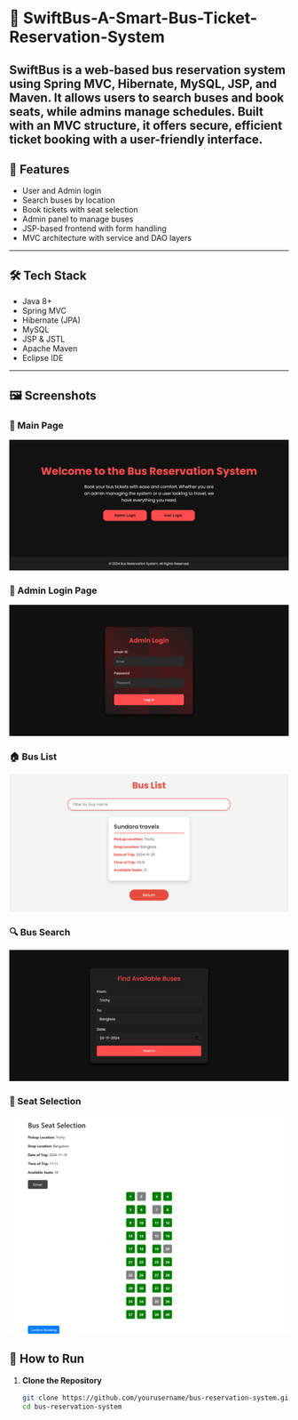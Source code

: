 # 🚌 SwiftBus-A-Smart-Bus-Ticket-Reservation-System

SwiftBus is a web-based bus reservation system using Spring MVC, Hibernate, MySQL, JSP, and Maven. It allows users to search buses and book seats, while admins manage schedules. Built with an MVC structure, it offers secure, efficient ticket booking with a user-friendly interface.
---

## 📌 Features
- User and Admin login
- Search buses by location
- Book tickets with seat selection
- Admin panel to manage buses
- JSP-based frontend with form handling
- MVC architecture with service and DAO layers

---

## 🛠 Tech Stack
- Java 8+
- Spring MVC
- Hibernate (JPA)
- MySQL
- JSP & JSTL
- Apache Maven
- Eclipse IDE

---
## 🖼️ Screenshots

### 🔐 Main Page
![Main Page](screenshots/main-page.png)

### 🔐 Admin Login Page
![Admin Login Page](screenshots/admin-login.png)

### 🏠 Bus List
![Bus List](screenshots/bus-list.png)

### 🔍 Bus Search
![Bus Search](screenshots/search-for-bus.png)

### 🎫 Seat Selection
![Seat Selection Page](screenshots/seat-selection.png)

## 🚀 How to Run

1. **Clone the Repository**
   ```bash
   git clone https://github.com/yourusername/bus-reservation-system.git
   cd bus-reservation-system

